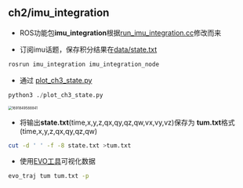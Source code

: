 ## ch2/imu_integration
+ ROS功能包**imu_integration**根据[run_imu_integration.cc](../../src/ch3/run_imu_integration.cc)修改而来

+ 订阅imu话题，保存积分结果在[data/state.txt](data/state.txt)
```bash
rosrun imu_integration imu_integration_node
```
+ 通过  [plot_ch3_state.py](scripts/plot_ch3_state.py)
```python
python3 ./plot_ch3_state.py
```

<img src="https://gitee.com/cao-haojie/images/raw/master/images/202308122319942.png" alt="1691849588841" style="zoom: 50%;" />

+ 将输出**state.txt**(time,x,y,z,qx,qy,qz,qw,vx,vy,vz)保存为
**tum.txt**格式(time,x,y,z,qx,qy,qz,qw)
```bash
cut -d ' ' -f -8 state.txt >tum.txt
```
+ 使用[EVO工具](https://github.com/MichaelGrupp/evo)可视化数据
```bash
evo_traj tum tum.txt -p
```